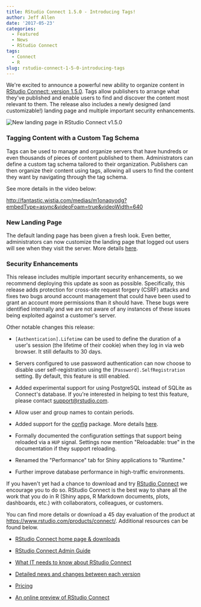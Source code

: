 ```yaml
---
title: RStudio Connect 1.5.0 - Introducing Tags!
author: Jeff Allen
date: '2017-05-23'
categories:
  - Featured
  - News
  - RStudio Connect
tags:
  - Connect
  - R
slug: rstudio-connect-1-5-0-introducing-tags
---
```


We're excited to announce a powerful new ability to organize content in [RStudio Connect: version 1.5.0](https://www.rstudio.com/products/connect/). Tags allow publishers to arrange what they've published and enable users to find and discover the content most relevant to them. The release also includes a newly designed (and customizable!) landing page and multiple important security enhancements.

![New landing page in RStudio Connect v1.5.0](https://rstudioblog.files.wordpress.com/2017/05/screen-shot-2017-05-23-at-11-58-21-am.png)

### Tagging Content with a Custom Tag Schema

Tags can be used to manage and organize servers that have hundreds or even thousands of pieces of content published to them. Administrators can define a custom tag schema tailored to their organization. Publishers can then organize their content using tags, allowing all users to find the content they want by navigating through the tag schema.

See more details in the video below:

http://fantastic.wistia.com/medias/m1onaqyodg?embedType=async&videoFoam=true&videoWidth=640

### New Landing Page

The default landing page has been given a fresh look. Even better, administrators can now customize the landing page that logged out users will see when they visit the server. More details [here](http://docs.rstudio.com/connect/1.5.0/admin/custom-landing.html).

### Security Enhancements

This release includes multiple important security enhancements, so we recommend deploying this update as soon as possible. Specifically, this release adds protection for cross-site request forgery (CSRF) attacks and fixes two bugs around account management that could have been used to grant an account more permissions than it should have. These bugs were identified internally and we are not aware of any instances of these issues being exploited against a customer's server.

Other notable changes this release:

  * `[Authentication].Lifetime` can be used to define the duration of a user's session (the lifetime of their cookie) when they log in via web browser. It still defaults to 30 days.

  * Servers configured to use password authentication can now choose to disable user self-registration using the `[Password].SelfRegistration` setting. By default, this feature is still enabled.

  * Added experimental support for using PostgreSQL instead of SQLite as Connect's database. If you're interested in helping to test this feature, please contact [support@rstudio.com](mailto:support@rstudio.com).

  * Allow user and group names to contain periods.

  * Added support for the [config](https://github.com/rstudio/config) package. More details [here](http://docs.rstudio.com/connect/1.5.0/admin/process-management.html#using-the-config-package).

  * Formally documented the configuration settings that support being reloaded via a `HUP` signal. Settings now mention "Reloadable: true" in the documentation if they support reloading.

  * Renamed the "Performance" tab for Shiny applications to "Runtime."

  * Further improve database performance in high-traffic environments.

If you haven't yet had a chance to download and try [RStudio Connect](https://rstudio.com/products/connect) we encourage you to do so. RStudio Connect is the best way to share all the work that you do in R (Shiny apps, R Markdown documents, plots, dashboards, etc.) with collaborators, colleagues, or customers.

You can find more details or download a 45 day evaluation of the product at <https://www.rstudio.com/products/connect/>. Additional resources can be found below.

  * [RStudio Connect home page & downloads](https://www.rstudio.com/products/connect/)

  * [RStudio Connect Admin Guide](http://docs.rstudio.com/connect/admin/)

  * [What IT needs to know about RStudio Connect](https://www.rstudio.com/wp-content/uploads/2016/01/RSC-IT-Q-and-A.pdf)

  * [Detailed news and changes between each version](http://docs.rstudio.com/connect/news/)

  * [Pricing](https://www.rstudio.com/pricing/#ConnectPricing)

  * [An online preview of RStudio Connect](https://beta.rstudioconnect.com/connect/)
